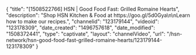 {
    "title": "[1508522766] HSN | Good Food Fast: Grilled Romaine Hearts",
    "description": "Shop HSN Kitchen & Food at https:\/\/goo.gl\/5d0Gya\n\nLearn how to make our recipes.",
    "channelid": "123179144",
    "videoid": "123178309",
    "date_created": "1496757618",
    "date_modified": "1508372441",
    "type": "captivate",
    "layout": "channelVideo",
    "url": "\/hsn-network\/hsn-good-food-fast-grilled-romaine-hearts\/123179144-123178309"
}